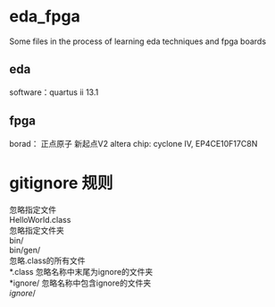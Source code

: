 # eda_fpga
Some files in the process of learning eda techniques and fpga boards

## eda 
software：quartus ii 13.1

## fpga
borad： 正点原子 新起点V2
altera chip: cyclone IV, EP4CE10F17C8N

# gitignore 规则
忽略指定文件  
HelloWorld.class  
忽略指定文件夹  
bin/  
bin/gen/  
忽略.class的所有文件  
*.class
忽略名称中末尾为ignore的文件夹  
*ignore/
忽略名称中包含ignore的文件夹  
*ignore*/